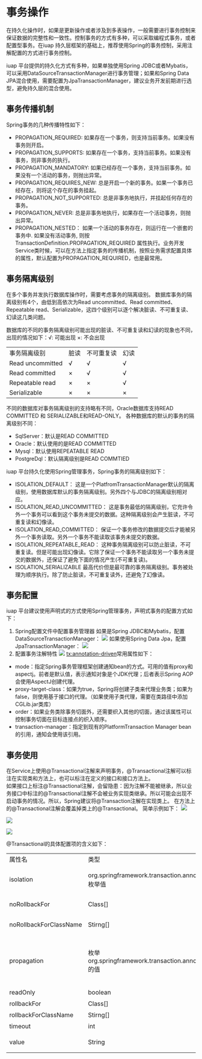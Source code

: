 # 事务操作

在持久化操作时，如果是更新操作或者涉及到多表操作，一般需要进行事务控制来保证数据的完整性和一致性。控制事务的方式有多种，可以采取编程式事务，或者配置型事务。在iuap 持久层框架的基础上，推荐使用Spring的事务控制，采用注解配置的方式进行事务控制。

iuap 平台提供的持久化方式有多种，如果单独使用Spring JDBC或者Mybatis，可以采用DataSourceTransactionManager进行事务管理；如果和Spring Data JPA混合使用，需要配置为JpaTransactionManager，建议业务开发前期进行选型，避免持久层的混合使用。

## 事务传播机制
Spring事务的几种传播特性如下：
-   PROPAGATION_REQUIRED: 
    如果存在一个事务，则支持当前事务。如果没有事务则开启。
- 	PROPAGATION_SUPPORTS: 
    如果存在一个事务，支持当前事务。如果没有事务，则非事务的执行。
- 	PROPAGATION_MANDATORY: 
    如果已经存在一个事务，支持当前事务。如果没有一个活动的事务，则抛出异常。
- 	PROPAGATION\_REQUIRES_NEW: 
    总是开启一个新的事务。如果一个事务已经存在，则将这个存在的事务挂起。
- 	PROPAGATION\_NOT_SUPPORTED: 
    总是非事务地执行，并挂起任何存在的事务。
- 	PROPAGATION_NEVER: 
    总是非事务地执行，如果存在一个活动事务，则抛出异常。
- 	PROPAGATION\_NESTED：
    如果一个活动的事务存在，则运行在一个嵌套的事务中. 如果没有活动事务, 则按TransactionDefinition.PROPAGATION\_REQUIRED 属性执行。业务开发Service类时候，可以在方法上指定事务的传播机制，按照业务需求配置具体的属性，默认配置为PROPAGATION_REQUIRED，也是最常用。

## 事务隔离级别
在多个事务并发执行数据库操作时，需要考虑事务的隔离级别。 数据库事务的隔离级别有4个，由低到高依次为Read uncommitted、Read committed、Repeatable read、Serializable，这四个级别可以逐个解决脏读、不可重复读、幻读这几类问题。

数据库的不同的事务隔离级别可能出现的脏读、不可重复读和幻读的现象也不同，出现的情况如下：√: 可能出现    ×: 不会出现
<table>
   <tr>
      <td>事务隔离级别</td>
      <td>脏读</td>
      <td>不可重复读</td>
      <td>幻读</td>
   </tr>
   <tr>
      <td>Read uncommitted</td>
      <td>√</td>
      <td>√</td>
      <td>√</td>
   </tr>
   <tr>
      <td>Read committed</td>
      <td>×</td>
      <td>√</td>
      <td>√</td>
   </tr>
   <tr>
      <td>Repeatable read</td>
      <td>×</td>
      <td>×</td>
      <td>√</td>
   </tr>
   <tr>
      <td>Serializable</td>
      <td>×</td>
      <td>×</td>
      <td>×</td>
   </tr>
</table>

不同的数据库对事务隔离级别的支持略有不同，Oracle数据库支持READ COMMITTED 和 SERIALIZABLE和READ-ONLY。
各种数据库的默认的事务的隔离级别不同：
- SqlServer：默认是READ COMMITTED
- Oracle：默认使用的是READ COMMITTED
- Mysql：默认使用REPEATABLE READ
- PostgreDql：默认隔离级别是READ COMMTIED
 
iuap 平台持久化使用Spring管理事务，Spring事务的隔离级别如下：
- ISOLATION_DEFAULT： 
这是一个PlatfromTransactionManager默认的隔离级别，使用数据库默认的事务隔离级别。另外四个与JDBC的隔离级别相对应。
- ISOLATION_READ_UNCOMMITTED： 
这是事务最低的隔离级别，它充许令外一个事务可以看到这个事务未提交的数据。这种隔离级别会产生脏读，不可重复读和幻像读。
- ISOLATION_READ_COMMITTED： 
保证一个事务修改的数据提交后才能被另外一个事务读取。另外一个事务不能读取该事务未提交的数据。
- ISOLATION_REPEATABLE_READ： 
这种事务隔离级别可以防止脏读，不可重复读。但是可能出现幻像读。它除了保证一个事务不能读取另一个事务未提交的数据外，还保证了避免下面的情况产生(不可重复读)。
- ISOLATION_SERIALIZABLE 
最高代价但是最可靠的事务隔离级别。事务被处理为顺序执行。除了防止脏读，不可重复读外，还避免了幻像读。

## 事务配置
iuap 平台建议使用声明式的方式使用Spring管理事务，声明式事务的配置方式如下：
1. Spring配置文件中配置事务管理器
如果是Spring JDBC和Mybatis，配置DataSourceTransactionManager：
 ![](../image/image73.png)
如果使用Spring Data Jpa，配置JpaTransactionManager：
 ![](../image/image46.png)
2. 配置事务注解特性
 ![](../image/image47.png)
<tx:annotation-driven>常用属性如下：
- mode：指定Spring事务管理框架创建通知bean的方式。可用的值有proxy和aspectj。前者是默认值，表示通知对象是个JDK代理；后者表示Spring AOP会使用AspectJ创建代理。
- proxy-target-class：如果为true，Spring将创建子类来代理业务类；如果为false，则使用基于接口的代理。（如果使用子类代理，需要在类路径中添加CGLib.jar类库）
- order：如果业务类除事务切面外，还需要织入其他的切面，通过该属性可以控制事务切面在目标连接点的织入顺序。
- transaction-manager：指定到现有的PlatformTransaction Manager bean的引用，通知会使用该引用。

## 事务使用
在Service上使用@Transactional注解来声明事务，@Transactional注解可以标注在实现类和方法上，也可以标注在定义的接口和接口方法上。  
如果接口上标注@Transactional注解，会留隐患：因为注解不能被继承，所以业务接口中标注的@Transactional注解不会被业务实现类继承。所以可能会出现不启动事务的情况。所以，Spring建议将@Transaction注解在实现类上。
在方法上的@Transactional注解会覆盖掉类上的@Transactional。
简单示例如下：
 ![](../image/image76.png)

 ![](../image/image77.png)

 ![](../image/image78.png)

@Transactional的具体配置项的含义如下：
<table>
   <tr>
      <td>属性名</td>
      <td>类型</td>
      <td>说明</td>
   </tr>
   <tr>
      <td>isolation</td>
      <td>org.springframework.transaction.annotation.Isolation的枚举值</td>
      <td>事务隔离级别，可以根据情况配置上述章节中介绍的事务隔离级别，注意针对的数据库类型。</td>
   </tr>
   <tr>
      <td>noRollbackFor</td>
      <td>Class<? extends Throwable>[]</td>
      <td>一组异常类，遇到时不回滚。默认为{}</td>
   </tr>
   <tr>
      <td>noRollbackForClassName</td>
      <td>Stirng[]</td>
      <td>一组异常类名，遇到时不回滚，默认为{}</td>
   </tr>
   <tr>
      <td>propagation</td>
      <td>枚举org.springframework.transaction.annotation.Propagation的值</td>
 	  <td>事务传播行为，可以配置以上章节中介绍的事务传播类型，如开启子事务@Transactional(propagation = Propagation.REQUIRES_NEW)</td>
   </tr>
   <tr>
      <td>readOnly</td>
      <td>boolean</td>
      <td>事务读写性</td>
   </tr>
   <tr>
      <td>rollbackFor</td>
      <td>Class<? extends Throwable>[]</td>
      <td>一组异常类，遇到时回滚</td>
   </tr>
   <tr>
      <td>rollbackForClassName</td>
      <td>Stirng[]</td>
      <td>一组异常类名，遇到时回滚</td>
   </tr>
   <tr>
      <td>timeout</td>
      <td>int</td>
      <td>超时时间，以秒为单位</td>
   </tr>
   <tr>
      <td>value</td>
      <td>String</td>
      <td>可选的限定描述符，指定使用的事务管理器</td>
   </tr>
</table>
